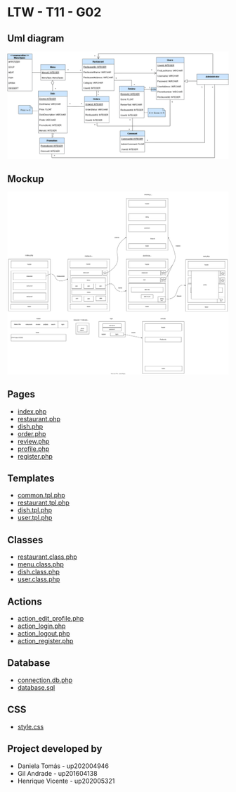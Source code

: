 # LTW - T11 - G02

## Uml diagram
![](Docs/database.png)

## Mockup

![](Docs/Mockup.svg)

## Pages

* [index.php](Pages/index.php)
* [restaurant.php](Pages/restaurant.php)
* [dish.php](Pages/dish.php)
* [order.php](Pages/order.php)
* [review.php](Pages/order.php)
* [profile.php](Pages/profile.php)
* [register.php](Pages/register.php)

## Templates

* [common.tpl.php](Templates/common.tpl.php)
* [restaurant.tpl.php](Templates/restaurant.tpl.php)
* [dish.tpl.php](Templates/dish.tpl.php)
* [user.tpl.php](Templates/user.tpl..php)

## Classes

* [restaurant.class.php](Classes/restaurant.class.php)
* [menu.class.php](Classes/menu.class.php)
* [dish.class.php](Classes/dish.class.php)
* [user.class.php](Classes/user.class.php)

## Actions

* [action_edit_profile.php](Actions/action_edit_profile.php)
* [action_login.php](Actions/action_login.php)
* [action_logout.php](Actions/action_logout.php)
* [action_register.php](Actions/action_register.php)

## Database

* [connection.db.php](Database/common.db.php)
* [database.sql](Database/database.sql)

## CSS

* [style.css](Css/style.css)


## Project developed by
* Daniela Tomás - up202004946
* Gil Andrade - up201604138
* Henrique Vicente - up202005321
